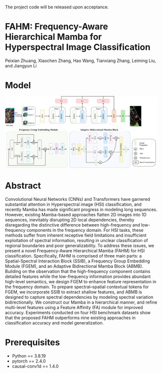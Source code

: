 The project code will be released upon acceptance.
# FAHM: Frequency-Aware Hierarchical Mamba for Hyperspectral Image Classification
Peixian Zhuang, Xiaochen Zhang, Hao Wang, Tianxiang Zhang, Leiming Liu, and Jiangyun Li
# Model
![image](https://github.com/zhangxc0105/FAHM/blob/main/assets/framework.png)
# Abstract
Convolutional Neural Networks (CNNs) and Transformers have garnered substantial attention in Hyperspectral image (HSI) classification, and recently Mamba has made significant progress in modeling long sequences. However, existing Mamba-based approaches flatten 2D images into 1D sequences, inevitably disrupting 2D local dependencies, thereby disregarding the distinctive difference between high-frequency and low-frequency components in the frequency domain. For HSI tasks, these methods suffer from inherent receptive field limitations and insufficient exploitation of spectral information, resulting in unclear classification of regional boundaries and poor generalizability. To address these issues, we present a novel Frequency-Aware Hierarchical Mamba (FAHM) for HSI classification. Specifically, FAHM is comprised of three main parts: a Spatial-Spectral Interaction Block (SSIB), a Frequency Group Embedding Module (FGEM), and an Adaptive Bidirectional Mamba Block (ABMB). Building on the observation that the high-frequency component contains detailed features while the low-frequency information provides abundant high-level semantics, we design FGEM to enhance feature representation in the frequency domain. To prepare spectral–spatial contextual tokens for FGEM, we incorporate SSIB to extract shallow features, and ABMB is designed to capture spectral dependencies by modeling spectral variation bidirectionally. We construct our Mamba in a hierarchical manner, and refine multi-level features using a Feature Affinity (FA) module for improved accuracy. Experiments conducted on four HSI benchmark datasets show that the proposed FAHM outperforms nine existing approaches in classification accuracy and model generalization. 
# Prerequisites
* Python == 3.8.19
* pytorch == 2.4.0
* causal-conv1d == 1.4.0
